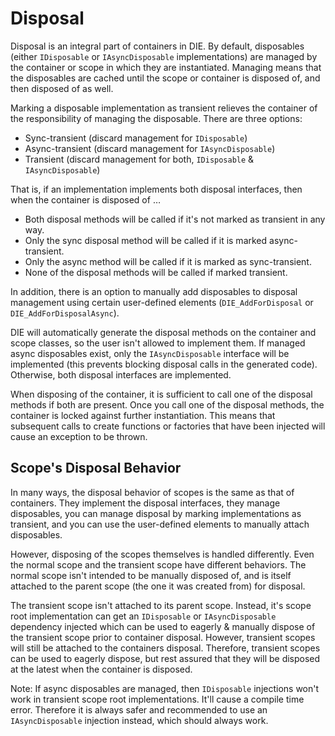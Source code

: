 # Disposal

Disposal is an integral part of containers in DIE. By default, disposables (either `IDisposable` or `IAsyncDisposable` implementations) are managed by the container or scope in which they are instantiated. Managing means that the disposables are cached until the scope or container is disposed of, and then disposed of as well.

Marking a disposable implementation as transient relieves the container of the responsibility of managing the disposable. There are three options:

- Sync-transient (discard management for `IDisposable`)
- Async-transient (discard management for `IAsyncDisposable`)
- Transient (discard management for both, `IDisposable` & `IAsyncDisposable`)

That is, if an implementation implements both disposal interfaces, then when the container is disposed of …

- Both disposal methods will be called if it's not marked as transient in any way.
- Only the sync disposal method will be called if it is marked async-transient.
- Only the async method will be called if it is marked as sync-transient.
- None of the disposal methods will be called if marked transient.

In addition, there is an option to manually add disposables to disposal management using certain user-defined elements (`DIE_AddForDisposal` or `DIE_AddForDisposalAsync`). 

DIE will automatically generate the disposal methods on the container and scope classes, so the user isn't allowed to implement them. If managed async disposables exist, only the `IAsyncDisposable` interface will be implemented (this prevents blocking disposal calls in the generated code). Otherwise, both disposal interfaces are implemented. 

When disposing of the container, it is sufficient to call one of the disposal methods if both are present. Once you call one of the disposal methods, the container is locked against further instantiation. This means that subsequent calls to create functions or factories that have been injected will cause an exception to be thrown.

## Scope's Disposal Behavior

In many ways, the disposal behavior of scopes is the same as that of containers. They implement the disposal interfaces, they manage disposables, you can manage disposal by marking implementations as transient, and you can use the user-defined elements to manually attach disposables.

However, disposing of the scopes themselves is handled differently. Even the normal scope and the transient scope have different behaviors. The normal scope isn't intended to be manually disposed of, and is itself attached to the parent scope (the one it was created from) for disposal. 

The transient scope isn't attached to its parent scope. Instead, it's scope root implementation can get an `IDisposable` or `IAsyncDisposable` dependency injected which can be used to eagerly & manually dispose of the transient scope prior to container disposal. However, transient scopes will still be attached to the containers disposal. Therefore, transient scopes can be used to eagerly dispose, but rest assured that they will be disposed at the latest when the container is disposed.

Note: If async disposables are managed, then `IDisposable` injections won't work in transient scope root implementations. It'll cause a compile time error. Therefore it is always safer and recommended to use an `IAsyncDisposable` injection instead, which should always work.